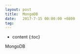 ```yaml
---
layout: post
title:  MongoDB
date:   2017-7-15 00:00:00 +0800
tag: 
---
```


* content
{:toc}

MongoDB